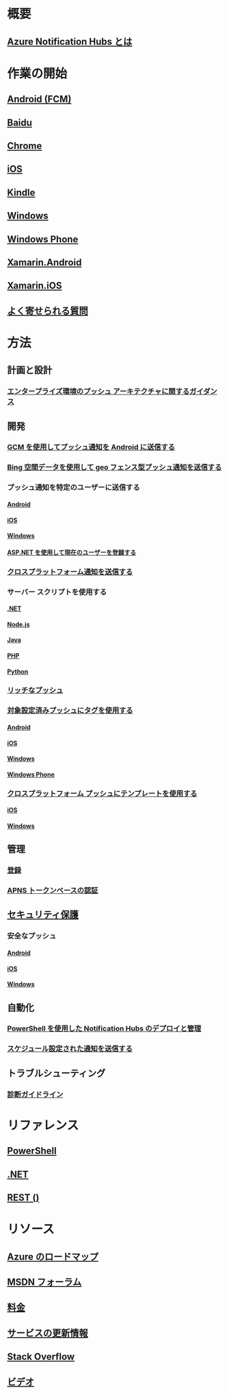 

# 概要


## [Azure Notification Hubs とは](notification-hubs-push-notification-overview.md)


# 作業の開始


## [Android (FCM)](notification-hubs-android-push-notification-google-fcm-get-started.md)


## [Baidu](notification-hubs-baidu-china-android-notifications-get-started.md)


## [Chrome](notification-hubs-chrome-push-notifications-get-started.md)


## [iOS](notification-hubs-ios-apple-push-notification-apns-get-started.md)


## [Kindle](notification-hubs-kindle-amazon-adm-push-notification.md)


## [Windows](notification-hubs-windows-store-dotnet-get-started-wns-push-notification.md)


## [Windows Phone](notification-hubs-windows-mobile-push-notifications-mpns.md)


## [Xamarin.Android](xamarin-notification-hubs-push-notifications-android-gcm.md)


## [Xamarin.iOS](xamarin-notification-hubs-ios-push-notification-apns-get-started.md)


## [よく寄せられる質問](notification-hubs-push-notification-faq.md)



# 方法


## 計画と設計


### [エンタープライズ環境のプッシュ アーキテクチャに関するガイダンス](notification-hubs-enterprise-push-notification-architecture.md)



## 開発


### [GCM を使用してプッシュ通知を Android に送信する](notification-hubs-android-push-notification-google-gcm-get-started.md)


### [Bing 空間データを使用して geo フェンス型プッシュ通知を送信する](notification-hubs-push-bing-spartial-data-geofencing-notification.md)


### プッシュ通知を特定のユーザーに送信する


#### [Android](notification-hubs-aspnet-backend-gcm-android-push-to-user-google-notification.md)


#### [iOS](notification-hubs-aspnet-backend-ios-apple-apns-notification.md)


#### [Windows](notification-hubs-aspnet-backend-windows-dotnet-wns-notification.md)



#### [ASP.NET を使用して現在のユーザーを登録する](notification-hubs-ios-aspnet-register-user-from-backend-to-push-notification.md)


### [クロスプラットフォーム通知を送信する](notification-hubs-aspnet-cross-platform-notification.md)


### サーバー スクリプトを使用する


#### [.NET](https://msdn.microsoft.com/library/mt414893.aspx)


#### [Node.js](notification-hubs-nodejs-push-notification-tutorial.md)


#### [Java](notification-hubs-java-push-notification-tutorial.md)


#### [PHP](notification-hubs-php-push-notification-tutorial.md)


#### [Python](notification-hubs-python-push-notification-tutorial.md)


### [リッチなプッシュ](notification-hubs-aspnet-backend-ios-apple-push-notification-service-apns-rich.md)


### [対象設定済みプッシュにタグを使用する](notification-hubs-tags-segment-push-message.md)


#### [Android](notification-hubs-aspnet-backend-android-xplat-segmented-gcm-push-notification.md)


#### [iOS](notification-hubs-ios-xplat-segmented-apns-push-notification.md)


#### [Windows](notification-hubs-windows-notification-dotnet-push-xplat-segmented-wns.md)


#### [Windows Phone](notification-hubs-windows-phone-push-xplat-segmented-mpns-notification.md)


### [クロスプラットフォーム プッシュにテンプレートを使用する](notification-hubs-templates-cross-platform-push-messages.md)


#### [iOS](notification-hubs-ios-xplat-localized-apns-push-notification.md)


#### [Windows](notification-hubs-windows-store-dotnet-xplat-localized-wns-push-notification.md)



## 管理


### [登録](notification-hubs-push-notification-registration-management.md)


### [APNS トークンベースの認証](notification-hubs-push-notification-http2-token-authentification.md)



## [セキュリティ保護](notification-hubs-push-notification-security.md)


### 安全なプッシュ


#### [Android](notification-hubs-aspnet-backend-android-secure-google-gcm-push-notification.md)


#### [iOS](notification-hubs-aspnet-backend-ios-push-apple-apns-secure-notification.md)


#### [Windows](notification-hubs-aspnet-backend-windows-dotnet-wns-secure-push-notification.md)



## 自動化


### [PowerShell を使用した Notification Hubs のデプロイと管理](notification-hubs-deploy-and-manage-powershell.md)


### [スケジュール設定された通知を送信する](notification-hubs-send-push-notifications-scheduled.md)



## トラブルシューティング


### [診断ガイドライン](notification-hubs-push-notification-fixer.md)



# リファレンス


## [PowerShell](/powershell/module/azurerm.notificationhubs)


## [.NET](/dotnet/api/microsoft.azure.notificationhubs)


## [REST ()](/rest/api/notificationhubs)



# リソース


## [Azure のロードマップ](https://azure.microsoft.com/roadmap/)


## [MSDN フォーラム](https://social.msdn.microsoft.com/Forums/azure/en-US/home?forum=notificationhubs)


## [料金](https://azure.microsoft.com/pricing/details/notification-hubs/)


## [サービスの更新情報](https://azure.microsoft.com/updates/?product=notification-hubs)


## [Stack Overflow](http://stackoverflow.com/questions/tagged/azure-notificationhub)


## [ビデオ](https://azure.microsoft.com/documentation/videos/index/?services=notification-hubs)
